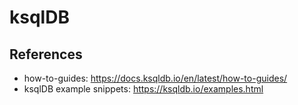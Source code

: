 # ksqlDB

## References

- how-to-guides: <https://docs.ksqldb.io/en/latest/how-to-guides/>
- ksqlDB example snippets: <https://ksqldb.io/examples.html>

